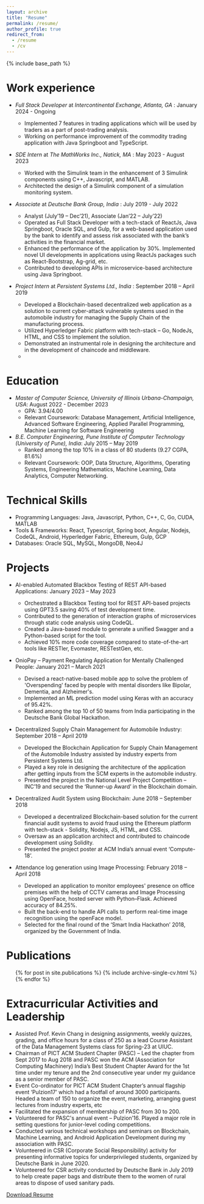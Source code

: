 ```yaml
---
layout: archive
title: "Resume"
permalink: /resume/
author_profile: true
redirect_from:
  - /resume
  - /cv
---
```


{% include base_path %}

Work experience
======
* *Full Stack Developer* at *Intercontinental Exchange, Atlanta, GA* : January 2024 - Ongoing
  * Implemented 7 features in trading applications which will be used by traders as a part of post-trading analysis.
  * Working on performance improvement of the commodity trading application with Java Springboot and TypeScript.

* *SDE Intern* at *The MathWorks Inc., Natick, MA* : May 2023 - August 2023
  * Worked with the Simulink team in the enhancement of 3 Simulink components using C++, Javascript, and MATLAB.
  * Architected the design of a Simulink component of a simulation monitoring system.
 
* *Associate* at *Deutsche Bank Group, India* : July 2019 - July 2022
  * Analyst (July’19 – Dec’21), Associate (Jan’22 – July’22)
  * Operated as Full Stack Developer with a tech-stack of ReactJs, Java Springboot, Oracle SQL, and Gulp, for a web-based application used by the bank to identify and assess risk associated with the bank’s activities in the financial market.
  * Enhanced the performance of the application by 30%. Implemented novel UI developments in applications using ReactJs packages such as React-Bootstrap, Ag-grid, etc.
  * Contributed to developing APIs in microservice-based architecture using Java Springboot.

* *Project Intern* at *Persistent Systems Ltd., India* : September 2018 – April 2019
  * Developed a Blockchain-based decentralized web application as a solution to current cyber-attack vulnerable systems used in the automobile industry for managing the Supply Chain of the manufacturing process.
  * Utilized Hyperledger Fabric platform with tech-stack – Go, NodeJs, HTML, and CSS to implement the solution.
  * Demonstrated an instrumental role in designing the architecture and in the development of chaincode and middleware.
  * 
Education
======
* *Master of Computer Science, University of Illinois Urbana-Champaign, USA*: August 2022 - December 2023
  * GPA: 3.94/4.00
  * Relevant Coursework: Database Management, Artificial Intelligence, Advanced Software Engineering, Applied Parallel Programming, Machine Learning for Software Engineering
* *B.E. Computer Engineering, Pune Institute of Computer Technology (University of Pune), India*: July 2015 – May 2019
  * Ranked among the top 10% in a class of 80 students (9.27 CGPA, 81.6%)
  * Relevant Coursework: OOP, Data Structure, Algorithms, Operating Systems, Engineering Mathematics, Machine Learning, Data Analytics, Computer Networking.

Technical Skills
======
* Programming Languages: Java, Javascript, Python, C++, C, Go, CUDA, MATLAB
* Tools & Frameworks: React, Typescript, Spring boot, Angular, Nodejs, CodeQL, Android, Hyperledger Fabric, Ethereum, Gulp, GCP
* Databases: Oracle SQL, MySQL, MongoDB, Neo4J

Projects
======
* AI-enabled Automated Blackbox Testing of REST API-based Applications: January 2023 – May 2023
  * Orchestrated a Blackbox Testing tool for REST API-based projects using GPT3.5 saving 40% of test development time.
  * Contributed to the generation of interaction graphs of microservices through static code analysis using CodeQL.
  * Created a Java-based module to generate a unified Swagger and a Python-based script for the tool.
  * Achieved 10% more code coverage compared to state-of-the-art tools like RESTler, Evomaster, RESTestGen, etc.

* OnioPay – Payment Regulating Application for Mentally Challenged People: January 2021 – March 2021
  * Devised a react-native-based mobile app to solve the problem of 'Overspending' faced by people with mental disorders like Bipolar, Dementia, and Alzheimer's.
  * Implemented an ML prediction model using Keras with an accuracy of 95.42%.
  * Ranked among the top 10 of 50 teams from India participating in the Deutsche Bank Global Hackathon.

* Decentralized Supply Chain Management for Automobile Industry: September 2018 – April 2019
  * Developed the Blockchain Application for Supply Chain Management of the Automobile Industry assisted by industry experts from Persistent Systems Ltd.
  * Played a key role in designing the architecture of the application after getting inputs from the SCM experts in the automobile industry.
  * Presented the project in the National Level Project Competition – INC’19 and secured the ‘Runner-up Award’ in the Blockchain domain.

* Decentralized Audit System using Blockchain: June 2018 – September 2018
  * Developed a decentralized Blockchain-based solution for the current financial audit systems to avoid fraud using  the Ethereum platform with tech-stack - Solidity, Nodejs, JS, HTML, and CSS.
  * Oversaw as an application architect and contributed to chaincode development using Solidity.
  * Presented the project poster at ACM India’s annual event ‘Compute-18’.

* Attendance log generation using Image Processing: February 2018 – April 2018
  * Developed an application to monitor employees' presence on office premises with the help of CCTV cameras and Image Processing using OpenFace, hosted server with Python–Flask. Achieved accuracy of 84.25%.
  * Built the back-end to handle API calls to perform real-time image recognition using the openFace model.
  * Selected for the final round of the ‘Smart India Hackathon’ 2018, organized by the Government of India.

Publications
======
  <ul>{% for post in site.publications %}
    {% include archive-single-cv.html %}
  {% endfor %}</ul>
  
<!-- Talks
======
  <ul>{% for post in site.talks %}
    {% include archive-single-talk-cv.html %}
  {% endfor %}</ul> -->
  
<!-- Teaching
======
  <ul>{% for post in site.teaching %}
    {% include archive-single-cv.html %}
  {% endfor %}</ul> -->
  
Extracurricular Activities and Leadership
======
* Assisted Prof. Kevin Chang in designing assignments, weekly quizzes, grading, and office hours for a class of 250 as a lead Course Assistant of the Data Management Systems class for Spring-23 at UIUC.
* Chairman of PICT ACM Student Chapter (PASC) – Led the chapter from Sept 2017 to Aug 2018 and PASC won the ACM (Association for Computing Machinery) India’s Best Student Chapter Award for the 1st time under my tenure and the 2nd consecutive year under my guidance as a senior member of PASC.
* Event Co-ordinator for PICT ACM Student Chapter’s annual flagship event ‘Pulzion17’ which had a footfall of around 3000 participants. Headed a team of 150 to organize the event, marketing, arranging guest lectures from industry experts, etc
* Facilitated the expansion of membership of PASC from 30 to 200.
* Volunteered for PASC's annual event – Pulzion’16. Played a major role in setting questions for junior-level coding competitions.
* Conducted various technical workshops and seminars on Blockchain, Machine Learning, and Android Application Development during my association with PASC.
* Volunteered in CSR (Corporate Social Responsibility) activity for presenting informative topics for underprivileged students, organized by Deutsche Bank in June 2020.
* Volunteered for CSR activity conducted by Deutsche Bank in July 2019 to help create paper bags and distribute them to the women of rural areas to dispose of used sanitary pads.

[Download Resume](https://chinusaraf.github.io/files/Chinmay_Nandkishor_Saraf_Resume.pdf)
